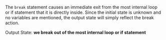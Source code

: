 The `break` statement causes an immediate exit from the most internal loop or if statement that it is directly inside. Since the initial state is unknown and no variables are mentioned, the output state will simply reflect the break action.

Output State: **we break out of the most internal loop or if statement**